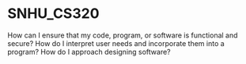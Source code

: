 # SNHU_CS320

How can I ensure that my code, program, or software is functional and secure?
How do I interpret user needs and incorporate them into a program?
How do I approach designing software?
